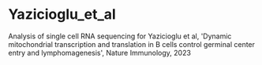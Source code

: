 # Yazicioglu_et_al
Analysis of single cell RNA sequencing for Yazicioglu et al, 'Dynamic mitochondrial transcription and translation in B cells control germinal center entry and lymphomagenesis', Nature Immunology, 2023
